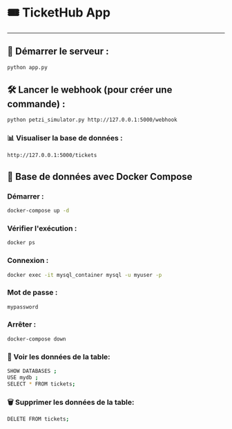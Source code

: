 # 🎟️ TicketHub App

---

## 🚀 Démarrer le serveur :

```bash
python app.py
```

## 🛠️ Lancer le webhook (pour créer une commande) :
```bash
python petzi_simulator.py http://127.0.0.1:5000/webhook
```

### 📊 Visualiser la base de données :
```bash
http://127.0.0.1:5000/tickets
```

## 🐳 Base de données avec Docker Compose
### Démarrer : 
```bash
docker-compose up -d
```

### Vérifier l'exécution : 
```bash
docker ps
```

### Connexion : 
```bash
docker exec -it mysql_container mysql -u myuser -p
```

### Mot de passe : 
```bash
mypassword
```

### Arrêter : 
```bash
docker-compose down
```

### 📄 Voir les données de la table:
```bash 
SHOW DATABASES ;
USE mydb ;
SELECT * FROM tickets;
```

### 🗑️ Supprimer les données de la table: 
```bash
DELETE FROM tickets;
```
